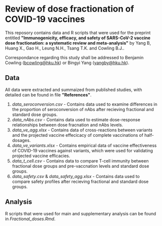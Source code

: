 # Review of dose fractionation of COVID-19 vaccines

This reposory contains data and R scripts that were used for the preprint entitled **"Immunogenicity, efficacy, and safety of SARS-CoV-2 vaccine dose fractionation: a systematic review and meta-analysis"** by Yang B, Huang X., Gao H., Leung N.H., Tsang T.K. and Cowling B.J..

Correspondance regarding this study shall be addressed to Benjamin Cowling (bcowling@hku.hk) or Bingyi Yang (yangby@hku.hk).

## Data

All data were extracted and summaized from published studies, with detailed can be found in file **"References"**. 

1) *data_seroconversion.csv* - Contains data used to examine differences in the proportion of seroconversion of nAbs after recieving fractional and standard dose groups.
2) *data_nAbs.csv* - Contains data used to estimate dose-response relationships between dose fracnation and nAbs levels.
3) *data_ve_agg.xlsx* - Contains data of cross-reactions between variants and the projected vaccine effecicacy of complete vaccinations of half-dosages.
4) *data_ve_variants.xlsx* - Contains empirical data of vaccine effectiveness of COVID-19 vaccines against variants, which were used for validating projected vaccine efficacies.
5) *data_t_cell.csv* - Contains data to compare T-cell immunity between fractional dose groups and pre-vaccnation levels and standard dose groups.
6) *data_safety.csv* & *data_safety_agg.xlsx* - Contains data used to compare safety profiles after recieving fractional and standard dose groups.


## Analysis

R scripts that were used for main and supplementary analysis can be found in *Fractional_doses.Rmd*.
